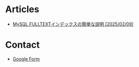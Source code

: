 # Articles
- [MySQL FULLTEXTインデックスの簡単な説明 (2025/02/09)](./ft-index.md)

# Contact
- [Google Form](https://docs.google.com/forms/d/e/1FAIpQLSfijbvsqOBsh8URng07blGPULKu1btt0b1ja09Jtq-T0LjEow/viewform?usp=header)